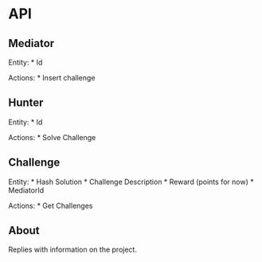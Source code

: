 # API

Mediator
----------------
Entity:
    * Id

Actions:
    * Insert challenge

Hunter
--------------------
Entity:
    * Id

Actions:
    * Solve Challenge

Challenge
----------------------
Entity:
    * Hash Solution
    * Challenge Description
    * Reward (points for now)
    * MediatorId

Actions:
    * Get Challenges

About
----------------

Replies with information on the project.
